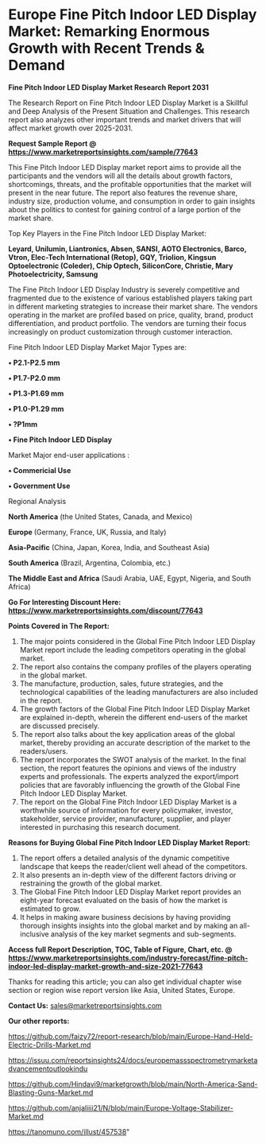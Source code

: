  # Europe Fine Pitch Indoor LED Display Market: Remarking Enormous Growth with Recent Trends & Demand

<strong>Fine Pitch Indoor LED Display Market Research Report 2031</strong>

The Research Report on Fine Pitch Indoor LED Display Market is a Skillful and Deep Analysis of the Present Situation and Challenges. This research report also analyzes other important trends and market drivers that will affect market growth over 2025-2031.

<strong>Request Sample Report @ <a href=https://www.marketreportsinsights.com/sample/77643>https://www.marketreportsinsights.com/sample/77643</a></strong>

This Fine Pitch Indoor LED Display market report aims to provide all the participants and the vendors will all the details about growth factors, shortcomings, threats, and the profitable opportunities that the market will present in the near future. The report also features the revenue share, industry size, production volume, and consumption in order to gain insights about the politics to contest for gaining control of a large portion of the market share.

Top Key Players in the Fine Pitch Indoor LED Display Market:

<strong>Leyard, Unilumin, Liantronics, Absen, SANSI, AOTO Electronics, Barco, Vtron, Elec-Tech International (Retop), GQY, Triolion, Kingsun Optoelectronic (Coleder), Chip Optech, SiliconCore, Christie, Mary Photoelectricity, Samsung</strong>

The Fine Pitch Indoor LED Display Industry is severely competitive and fragmented due to the existence of various established players taking part in different marketing strategies to increase their market share. The vendors operating in the market are profiled based on price, quality, brand, product differentiation, and product portfolio. The vendors are turning their focus increasingly on product customization through customer interaction.

Fine Pitch Indoor LED Display Market Major Types are:

<strong>• P2.1-P2.5 mm

• P1.7-P2.0 mm

• P1.3-P1.69 mm

• P1.0-P1.29 mm

• ?P1mm

• Fine Pitch Indoor LED Display</strong>

Market Major end-user applications :

<strong>• Commericial Use

• Government Use</strong>

Regional Analysis

</u><strong><b>North America</b></strong> (the United States, Canada, and Mexico)

<strong><b>Europe </b></strong>(Germany, France, UK, Russia, and Italy)

<strong><b>Asia-Pacific</b></strong> (China, Japan, Korea, India, and Southeast Asia)

<strong><b>South America</b></strong> (Brazil, Argentina, Colombia, etc.)

<strong><b>The Middle East and Africa</b></strong> (Saudi Arabia, UAE, Egypt, Nigeria, and South Africa)

<strong>Go For Interesting Discount Here: <a href=https://www.marketreportsinsights.com/discount/77643>https://www.marketreportsinsights.com/discount/77643</a></strong>

<strong>Points Covered in The Report:</strong>
<ol>
  <li>The major points considered in the Global Fine Pitch Indoor LED Display Market report include the leading competitors operating in the global market.</li>
  <li>The report also contains the company profiles of the players operating in the global market.</li>
  <li>The manufacture, production, sales, future strategies, and the technological capabilities of the leading manufacturers are also included in the report.</li>
  <li>The growth factors of the Global Fine Pitch Indoor LED Display Market are explained in-depth, wherein the different end-users of the market are discussed precisely.</li>
  <li>The report also talks about the key application areas of the global market, thereby providing an accurate description of the market to the readers/users.</li>
  <li>The report incorporates the SWOT analysis of the market. In the final section, the report features the opinions and views of the industry experts and professionals. The experts analyzed the export/import policies that are favorably influencing the growth of the Global Fine Pitch Indoor LED Display Market.</li>
  <li>The report on the Global Fine Pitch Indoor LED Display Market is a worthwhile source of information for every policymaker, investor, stakeholder, service provider, manufacturer, supplier, and player interested in purchasing this research document.</li>
</ol>
<strong>Reasons for Buying Global Fine Pitch Indoor LED Display Market Report:</strong>

<ol>
  <li>The report offers a detailed analysis of the dynamic competitive landscape that keeps the reader/client well ahead of the competitors.</li>
  <li>It also presents an in-depth view of the different factors driving or restraining the growth of the global market.</li>
  <li>The Global Fine Pitch Indoor LED Display Market report provides an eight-year forecast evaluated on the basis of how the market is estimated to grow.</li>
  <li>It helps in making aware business decisions by having providing thorough insights insights into the global market and by making an all-inclusive analysis of the key market segments and sub-segments.</li>
</ol>
<strong>Access full Report Description, TOC, Table of Figure, Chart, etc. @ <a href=https://www.marketreportsinsights.com/industry-forecast/fine-pitch-indoor-led-display-market-growth-and-size-2021-77643>https://www.marketreportsinsights.com/industry-forecast/fine-pitch-indoor-led-display-market-growth-and-size-2021-77643</a></strong>


Thanks for reading this article; you can also get individual chapter wise section or region wise report version like Asia, United States, Europe.

<strong>Contact Us:</strong>
sales@marketreportsinsights.com

<strong>Our other reports:</strong>

<a href=https://github.com/faizy72/report-research/blob/main/Europe-Hand-Held-Electric-Drills-Market.md>https://github.com/faizy72/report-research/blob/main/Europe-Hand-Held-Electric-Drills-Market.md</a>

<a href=https://issuu.com/reportsinsights24/docs/europemassspectrometrymarketadvancementoutlookindu>https://issuu.com/reportsinsights24/docs/europemassspectrometrymarketadvancementoutlookindu</a>

<a href=https://github.com/Hindavi9/marketgrowth/blob/main/North-America-Sand-Blasting-Guns-Market.md>https://github.com/Hindavi9/marketgrowth/blob/main/North-America-Sand-Blasting-Guns-Market.md</a>

<a href=https://github.com/anjaliiii21/N/blob/main/Europe-Voltage-Stabilizer-Market.md>https://github.com/anjaliiii21/N/blob/main/Europe-Voltage-Stabilizer-Market.md</a>

<a href=https://tanomuno.com/illust/457538>https://tanomuno.com/illust/457538</a>"
